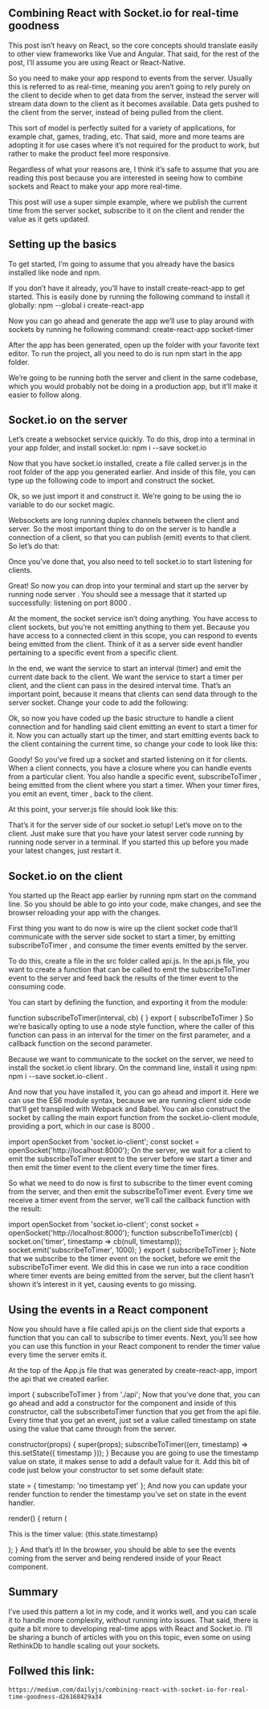 ## Combining React with Socket.io for real-time goodness
This post isn’t heavy on React, so the core concepts should translate easily to other view frameworks like Vue and Angular. That said, for the rest of the post, I’ll assume you are using React or React-Native.

So you need to make your app respond to events from the server. Usually this is referred to as real-time, meaning you aren’t going to rely purely on the client to decide when to get data from the server, instead the server will stream data down to the client as it becomes available. Data gets pushed to the client from the server, instead of being pulled from the client.

This sort of model is perfectly suited for a variety of applications, for example chat, games, trading, etc. That said, more and more teams are adopting it for use cases where it’s not required for the product to work, but rather to make the product feel more responsive.

Regardless of what your reasons are, I think it’s safe to assume that you are reading this post because you are interested in seeing how to combine sockets and React to make your app more real-time.

This post will use a super simple example, where we publish the current time from the server socket, subscribe to it on the client and render the value as it gets updated.


## Setting up the basics
To get started, I’m going to assume that you already have the basics installed like node and npm.

If you don’t have it already, you’ll have to install create-react-app to get started. This is easily done by running the following command to install it globally: npm --global i create-react-app

Now you can go ahead and generate the app we’ll use to play around with sockets by running he following command: create-react-app socket-timer

After the app has been generated, open up the folder with your favorite text editor. To run the project, all you need to do is run npm start in the app folder.

We’re going to be running both the server and client in the same codebase, which you would probably not be doing in a production app, but it’ll make it easier to follow along.

## Socket.io on the server
Let’s create a websocket service quickly. To do this, drop into a terminal in your app folder, and install socket.io: npm i --save socket.io

Now that you have socket.io installed, create a file called server.js in the root folder of the app you generated earlier. And inside of this file, you can type up the following code to import and construct the socket.


Ok, so we just import it and construct it. We’re going to be using the io variable to do our socket magic.

Websockets are long running duplex channels between the client and server. So the most important thing to do on the server is to handle a connection of a client, so that you can publish (emit) events to that client. So let’s do that:


Once you’ve done that, you also need to tell socket.io to start listening for clients.


Great! So now you can drop into your terminal and start up the server by running node server . You should see a message that it started up successfully: listening on port 8000 .

At the moment, the socket service isn’t doing anything. You have access to client sockets, but you’re not emitting anything to them yet. Because you have access to a connected client in this scope, you can respond to events being emitted from the client. Think of it as a server side event handler pertaining to a specific event from a specific client.

In the end, we want the service to start an interval (timer) and emit the current date back to the client. We want the service to start a timer per client, and the client can pass in the desired interval time. That’s an important point, because it means that clients can send data through to the server socket. Change your code to add the following:


Ok, so now you have coded up the basic structure to handle a client connection and for handling said client emitting an event to start a timer for it. Now you can actually start up the timer, and start emitting events back to the client containing the current time, so change your code to look like this:


Goody! So you’ve fired up a socket and started listening on it for clients. When a client connects, you have a closure where you can handle events from a particular client. You also handle a specific event, subscribeToTimer , being emitted from the client where you start a timer. When your timer fires, you emit an event, timer , back to the client.

At this point, your server.js file should look like this:


That’s it for the server side of our socket.io setup! Let’s move on to the client. Just make sure that you have your latest server code running by running node server in a terminal. If you started this up before you made your latest changes, just restart it.

## Socket.io on the client
You started up the React app earlier by running npm start on the command line. So you should be able to go into your code, make changes, and see the browser reloading your app with the changes.

First thing you want to do now is wire up the client socket code that’ll communicate with the server side socket to start a timer, by emitting subscribeToTimer , and consume the timer events emitted by the server.

To do this, create a file in the src folder called api.js. In the api.js file, you want to create a function that can be called to emit the subscribeToTimer event to the server and feed back the results of the timer event to the consuming code.

You can start by defining the function, and exporting it from the module:

function subscribeToTimer(interval, cb) {
} 
export { subscribeToTimer }
So we’re basically opting to use a node style function, where the caller of this function can pass in an interval for the timer on the first parameter, and a callback function on the second parameter.

Because we want to communicate to the socket on the server, we need to install the socket.io client library. On the command line, install it using npm: npm i --save socket.io-client .

And now that you have installed it, you can go ahead and import it. Here we can use the ES6 module syntax, because we are running client side code that’ll get transpiled with Webpack and Babel. You can also construct the socket by calling the main export function from the socket.io-client module, providing a port, which in our case is 8000 .

import openSocket from 'socket.io-client';
const socket = openSocket('http://localhost:8000');
On the server, we wait for a client to emit the subscribeToTimer event to the server before we start a timer and then emit the timer event to the client every time the timer fires.

So what we need to do now is first to subscribe to the timer event coming from the server, and then emit the subscribeToTimer event. Every time we receive a timer event from the server, we’ll call the callback function with the result:

import openSocket from 'socket.io-client';
const  socket = openSocket('http://localhost:8000');
function subscribeToTimer(cb) {
  socket.on('timer', timestamp => cb(null, timestamp));
  socket.emit('subscribeToTimer', 1000);
}
export { subscribeToTimer };
Note that we subscribe to the timer event on the socket, before we emit the subscribeToTimer event. We did this in case we run into a race condition where timer events are being emitted from the server, but the client hasn’t shown it’s interest in it yet, causing events to go missing.

## Using the events in a React component
Now you should have a file called api.js on the client side that exports a function that you can call to subscribe to timer events. Next, you’ll see how you can use this function in your React component to render the timer value every time the server emits it.

At the top of the App.js file that was generated by create-react-app, import the api that we created earlier.

import { subscribeToTimer } from './api';
Now that you’ve done that, you can go ahead and add a constructor for the component and inside of this constructor, call the subscribetoTimer function that you get from the api file. Every time that you get an event, just set a value called timestamp on state using the value that came through from the server.

constructor(props) {
  super(props);
  subscribeToTimer((err, timestamp) => this.setState({ 
    timestamp 
  }));
}
Because you are going to use the timestamp value on state, it makes sense to add a default value for it. Add this bit of code just below your constructor to set some default state:

state = {
  timestamp: 'no timestamp yet'
};
And now you can update your render function to render the timestamp you’ve set on state in the event handler.

render() {
  return (
    <div className="App">
      <p className="App-intro">
      This is the timer value: {this.state.timestamp}
      </p>
    </div>
  );
}
And that’s it! In the browser, you should be able to see the events coming from the server and being rendered inside of your React component.


## Summary
I’ve used this pattern a lot in my code, and it works well, and you can scale it to handle more complexity, without running into issues. That said, there is quite a bit more to developing real-time apps with React and Socket.io. I’ll be sharing a bunch of articles with you on this topic, even some on using RethinkDb to handle scaling out your sockets.


## Follwed this link:
    https://medium.com/dailyjs/combining-react-with-socket-io-for-real-time-goodness-d26168429a34